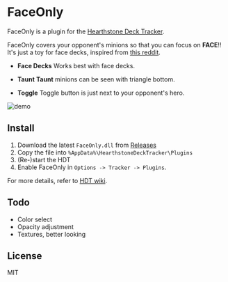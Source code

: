 # FaceOnly
FaceOnly is a plugin for the [Hearthstone Deck Tracker](https://github.com/HearthSim/Hearthstone-Deck-Tracker).  

FaceOnly covers your opponent's minions so that you can focus on **FACE**!!
It's just a toy for face decks, inspired from [this reddit](https://www.reddit.com/r/hearthstone/comments/30b5dn/how_to_play_face_hunter_properly/).

* **Face Decks**
Works best with face decks.

* **Taunt**
**Taunt** minions can be seen with triangle bottom.

* **Toggle**
Toggle button is just next to your opponent's hero.

![demo](https://cloud.githubusercontent.com/assets/11247099/24270632/f14c1c84-1050-11e7-9fe7-45d9f0f77fec.png)

## Install
1. Download the latest `FaceOnly.dll` from [Releases](https://github.com/antfu/FaceOnly/releases)
2. Copy the file into `%AppData%\HearthstoneDeckTracker\Plugins`
3. (Re-)start the HDT
4. Enable FaceOnly in `Options -> Tracker -> Plugins`.

For more details, refer to [HDT wiki](https://github.com/HearthSim/Hearthstone-Deck-Tracker/wiki/Available-Plugins).

## Todo
- Color select
- Opacity adjustment
- Textures, better looking

## License
MIT
